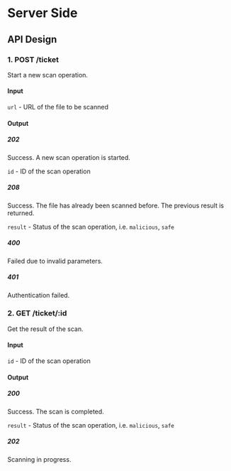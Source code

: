 # Server Side

## API Design

### 1. POST /ticket

Start a new scan operation.
    
#### Input

`url` - URL of the file to be scanned
   
#### Output

##### 202

Success. A new scan operation is started.

`id` - ID of the scan operation

##### 208

Success. The file has already been scanned before. The previous result is returned.

`result` - Status of the scan operation, i.e. `malicious`, `safe`

##### 400

Failed due to invalid parameters.

##### 401

Authentication failed.


### 2. GET /ticket/:id

Get the result of the scan.
    
#### Input

`id` - ID of the scan operation
    
#### Output

##### 200

Success. The scan is completed.

`result` - Status of the scan operation, i.e. `malicious`, `safe`

##### 202

Scanning in progress.
